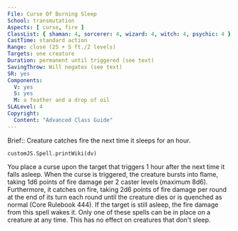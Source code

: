 ```yaml
---
File: Curse Of Burning Sleep
School: transmutation
Aspects: [ curse, fire ]
ClassList: { shaman: 4, sorcerer: 4, wizard: 4, witch: 4, psychic: 4 }
CastTime: standard action
Range: close (25 + 5 ft./2 levels)
Targets: one creature
Duration: permanent until triggered (see text)
SavingThrow: Will negates (see text)
SR: yes
Components:
  V: yes
  S: yes
  M: a feather and a drop of oil
SLALevel: 4
Copyright:
  Content: "Advanced Class Guide"
---
```

Brief:: Creature catches fire the next time it sleeps for an hour.

```dataviewjs
customJS.Spell.printWiki(dv)
```

You place a curse upon the target that triggers 1 hour after the next time it falls asleep. When the curse is triggered, the creature bursts into flame, taking 1d6 points of fire damage per 2 caster levels (maximum 8d6). Furthermore, it catches on fire, taking 2d6 points of fire damage per round at the end of its turn each round until the creature dies or is quenched as normal (Core Rulebook 444). If the target is still asleep, the fire damage from this spell wakes it.  Only one of these spells can be in place on a creature at any time. This has no effect on creatures that don't sleep.

